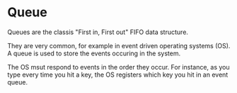 # Queue

Queues are the classis "First in, First out" FIFO data structure.

They are very common, for example in event driven operating systems (OS). A queue is used to store the events occuring in the system. 

The OS msut respond to events in the order they occur. For instance, as you type every time you hit a key, the OS registers which key you hit in an event queue. 

